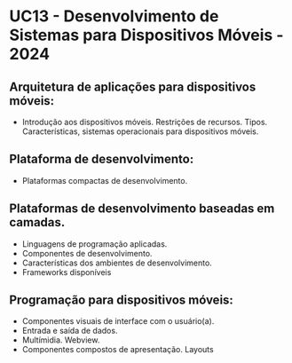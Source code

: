 # UC13 - Desenvolvimento de Sistemas para Dispositivos Móveis - 2024
## Arquitetura de aplicações para dispositivos móveis:
- Introdução aos dispositivos móveis. Restrições de recursos. Tipos. Características, sistemas operacionais para dispositivos móveis.
## Plataforma de desenvolvimento:
- Plataformas compactas de desenvolvimento.
## Plataformas de desenvolvimento baseadas em camadas. 
- Linguagens de programação aplicadas. 
- Componentes de desenvolvimento.
- Características dos ambientes de desenvolvimento.
- Frameworks disponíveis 
## Programação para dispositivos móveis:
- Componentes visuais de interface com o usuário(a).
- Entrada e saída de dados.
- Multímidia. Webview.
- Componentes compostos de apresentação. Layouts

